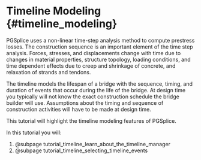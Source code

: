 Timeline Modeling {#timeline_modeling}
============
PGSplice uses a non-linear time-step analysis method to compute prestress losses. The construction sequence is an important element of the time step analysis. Forces, stresses, and displacements change with time due to changes in material properties, structure topology, loading conditions, and time dependent effects due to creep and shrinkage of concrete, and relaxation of strands and tendons.

The timeline models the lifespan of a bridge with the sequence, timing, and duration of events that occur during the life of the bridge. At design time you typically will not know the exact construction schedule the bridge builder will use. Assumptions about the timing and sequence of construction activities will have to be made at design time.

This tutorial will highlight the timeline modeling features of PGSplice. 

In this tutorial you will:

1. @subpage tutorial_timeline_learn_about_the_timeline_manager
2. @subpage tutorial_timeline_selecting_timeline_events
